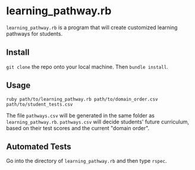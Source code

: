 # learning_pathway.rb

```learning_pathway.rb``` is a program that will create customized learning pathways for students.

## Install
```git clone``` the repo onto your local machine. Then ```bundle install```.

## Usage

```ruby path/to/learning_pathway.rb path/to/domain_order.csv path/to/student_tests.csv```

The file ```pathways.csv``` will be generated in the same folder as ```learning_pathway.rb```. ```pathways.csv``` will decide students' future curriculum, based on their test scores and the current "domain order".

## Automated Tests
Go into the directory of ```learning_pathway.rb``` and then type ```rspec```.